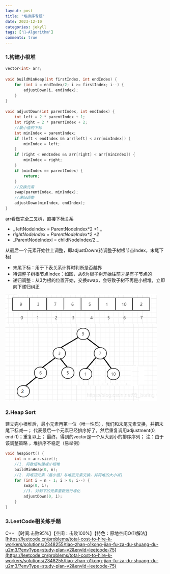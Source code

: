 ```yaml
---
layout: post
title: "堆排序专题"
date: 2023-12-10
categories: jekyll
tags: ['🥁-Algorithm']
comments: true
---
```


### 1.构建小根堆
```cpp
vector<int> arr;

void buildMinHeap(int firstIndex, int endIndex) {
    for (int i = endIndex/2; i >= firstIndex; i--) {
        adjustDown(i, endIndex);
    }
}

void adjustDown(int parentIndex, int endIndex) {
    int left = 2 * parentIndex + 1;
    int right = 2 * parentIndex + 2;
    //最小值的下标
    int minIndex = parentIndex;
    if (left < endIndex && arr[left] < arr[minIndex]) {
        minIndex = left;
    }
    if (right < endIndex && arr[right] < arr[minIndex]) {
        minIndex = right;
    }
    if (minIndex == parentIndex) {
        return;
    }
    //交换元素
    swap(parentIndex, minIndex);
    //递归调整
    adjustDown(minIndex, endIndex);
}
```
arr看做完全二叉树，直接下标关系 

- _ leftNodeIndex = ParentNodeIndex*2 +1 _
- _rightNodeIndex = ParentNodeIndex*2 +2_
- _ParentNodeIndexl = childNodeIndex/2 _

从最后一个元素开始往上调整，即adjustDown(待调整子树根节点Index，末尾下标)

- 末尾下标：用于下表关系计算时判断是否越界
- 待调整子树根节点Index：如图，从6为根子树开始往前才是有子节点的
- 递归调整：从3为根的位置开始，交换swap，会导致子树不再是小根堆，立即向下递归纠正

![](images/1689596884199-fbbace17-508b-4798-85bd-254175bb2417.png)
### 2.Heap Sort
建立完小根堆后，最小元素再第一位（唯一性质），我们和末尾元素交换，并把末尾下标减一；
代表最后一个元素已经排序好了，然后重复调用adjustment(0, end-1)；重复以上；
最终，得到的vector是一个从大到小的排序序列；
注：由于该调整策略 ，堆排序不稳定（易举例）
```cpp
void heapSort() {
    int n = arr.size();
    //1. 将数组构建成小根堆
    buildMinHeap(0, n);
    //2. 将堆顶元素（最小值）与堆底元素交换，并将堆的大小减1
    for (int i = n - 1; i > 0; i--) {
        swap(0, i);
        //3. 对剩下的元素重新进行堆化
        adjustDown(0, i);
    }
}
```
### 3.LeetCode相关练手题
C++ 【时间:击败95%】【空间：击败100%】【特色：原地空间O(1)解法】 [https://leetcode.cn/problems/total-cost-to-hire-k-workers/solutions/2348255/tiao-zhan-o1kong-jian-fu-za-du-shuang-du-u2m3/?envType=study-plan-v2&envId=leetcode-75](https://leetcode.cn/problems/total-cost-to-hire-k-workers/solutions/2348255/tiao-zhan-o1kong-jian-fu-za-du-shuang-du-u2m3/?envType=study-plan-v2&envId=leetcode-75)
